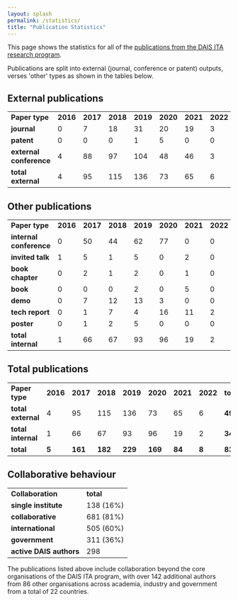 ```yaml
---
layout: splash
permalink: /statistics/
title: "Publication Statistics"
---
```


This page shows the statistics for all of the [publications from the DAIS ITA research program](/science-library/).

Publications are split into external (journal, conference or patent) outputs, verses 'other' types as shown in
the tables below.

## External publications

<table>
    <tbody>
    <tr>
        <td><strong>Paper type</strong></td>
        <td><strong>2016</strong></td>
        <td><strong>2017</strong></td>
        <td><strong>2018</strong></td>
        <td><strong>2019</strong></td>
        <td><strong>2020</strong></td>
        <td><strong>2021</strong></td>
        <td><strong>2022</strong></td>
        <td><strong>total</strong></td>
    </tr>
    <tr>
        <td><strong>journal</strong></td>
        <td>0</td>
        <td>7</td>
        <td>18</td>
        <td>31</td>
        <td>20</td>
        <td>19</td>
        <td>3</td>
        <td><strong>98</strong></td>
    </tr>
    <tr>
        <td><strong>patent</strong></td>
        <td>0</td>
        <td>0</td>
        <td>0</td>
        <td>1</td>
        <td>5</td>
        <td>0</td>
        <td>0</td>
        <td><strong>6</strong></td>
    </tr>
    <tr>
        <td><strong>external conference</strong></td>
        <td>4</td>
        <td>88</td>
        <td>97</td>
        <td>104</td>
        <td>48</td>
        <td>46</td>
        <td>3</td>
        <td><strong>390</strong></td>
    </tr>
    <tr>
        <td><strong>total external</strong></td>
        <td>4</td>
        <td>95</td>
        <td>115</td>
        <td>136</td>
        <td>73</td>
        <td>65</td>
        <td>6</td>
        <td><strong>494</strong></td>
    </tr>
    </tbody>
</table>

## Other publications

<table>
    <tbody>
    <tr>
        <td><strong>Paper type</strong></td>
        <td><strong>2016</strong></td>
        <td><strong>2017</strong></td>
        <td><strong>2018</strong></td>
        <td><strong>2019</strong></td>
        <td><strong>2020</strong></td>
        <td><strong>2021</strong></td>
        <td><strong>2022</strong></td>
        <td><strong>total</strong></td>
    </tr>
    <tr>
        <td><strong>internal conference</strong></td>
        <td>0</td>
        <td>50</td>
        <td>44</td>
        <td>62</td>
        <td>77</td>
        <td>0</td>
        <td>0</td>
        <td><strong>233</strong></td>
    </tr>
    <tr>
        <td><strong>invited talk</strong></td>
        <td>1</td>
        <td>5</td>
        <td>1</td>
        <td>5</td>
        <td>0</td>
        <td>2</td>
        <td>0</td>
        <td><strong>14</strong></td>
    </tr>
    <tr>
        <td><strong>book chapter</strong></td>
        <td>0</td>
        <td>2</td>
        <td>1</td>
        <td>2</td>
        <td>0</td>
        <td>1</td>
        <td>0</td>
        <td><strong>6</strong></td>
    </tr>
    <tr>
        <td><strong>book</strong></td>
        <td>0</td>
        <td>0</td>
        <td>0</td>
        <td>2</td>
        <td>0</td>
        <td>5</td>
        <td>0</td>
        <td><strong>1</strong></td>
    </tr>
    <tr>
        <td><strong>demo</strong></td>
        <td>0</td>
        <td>7</td>
        <td>12</td>
        <td>13</td>
        <td>3</td>
        <td>0</td>
        <td>0</td>
        <td><strong>35</strong></td>
    </tr>
    <tr>
        <td><strong>tech report</strong></td>
        <td>0</td>
        <td>1</td>
        <td>7</td>
        <td>4</td>
        <td>16</td>
        <td>11</td>
        <td>2</td>
        <td><strong>41</strong></td>
    </tr>
    <tr>
        <td><strong>poster</strong></td>
        <td>0</td>
        <td>1</td>
        <td>2</td>
        <td>5</td>
        <td>0</td>
        <td>0</td>
        <td>0</td>
        <td><strong>8</strong></td>
    </tr>
    <tr>
        <td><strong>total internal</strong></td>
        <td>1</td>
        <td>66</td>
        <td>67</td>
        <td>93</td>
        <td>96</td>
        <td>19</td>
        <td>2</td>
        <td><strong>344</strong></td>
    </tr>
    </tbody>
</table>

## Total publications

<table>
    <tbody>
    <tr>
        <td><strong>Paper type</strong></td>
        <td><strong>2016</strong></td>
        <td><strong>2017</strong></td>
        <td><strong>2018</strong></td>
        <td><strong>2019</strong></td>
        <td><strong>2020</strong></td>
        <td><strong>2021</strong></td>
        <td><strong>2022</strong></td>
        <td><strong>total</strong></td>
    </tr>
    <tr>
        <td><strong>total external</strong></td>
        <td>4</td>
        <td>95</td>
        <td>115</td>
        <td>136</td>
        <td>73</td>
        <td>65</td>
        <td>6</td>
        <td><strong>494</strong></td>
    </tr>
    <tr>
        <td><strong>total internal</strong></td>
        <td>1</td>
        <td>66</td>
        <td>67</td>
        <td>93</td>
        <td>96</td>
        <td>19</td>
        <td>2</td>
        <td><strong>344</strong></td>
    </tr>
    <tr>
        <td><strong>total</strong></td>
        <td><strong>5</strong></td>
        <td><strong>161</strong></td>
        <td><strong>182</strong></td>
        <td><strong>229</strong></td>
        <td><strong>169</strong></td>
        <td><strong>84</strong></td>
        <td><strong>8</strong></td>
        <td><strong>838</strong></td>
    </tr>
    </tbody>
</table>

## Collaborative behaviour

<table>
    <tbody>
    <tr>
        <td><strong>Collaboration</strong></td>
        <td><strong>total</strong></td>
    </tr>
    <tr>
        <td><strong>single institute</strong></td>
        <td>138 (16%)</td>
    </tr>
    <tr>
        <td><strong>collaborative</strong></td>
        <td>681 (81%)</td>
    </tr>
    <tr>
        <td><strong>international</strong></td>
        <td>505 (60%)</td>
    </tr>
    <tr>
        <td><strong>government</strong></td>
        <td>311 (36%)</td>
    </tr>
    <tr>
        <td><strong>active DAIS authors</strong></td>
        <td>298</td>
    </tr>
    </tbody>
</table>

The publications listed above include collaboration beyond the core organisations of the
DAIS ITA program, with over 142 additional authors from 86 other organisations across
academia, industry and government from a total of 22 countries.
